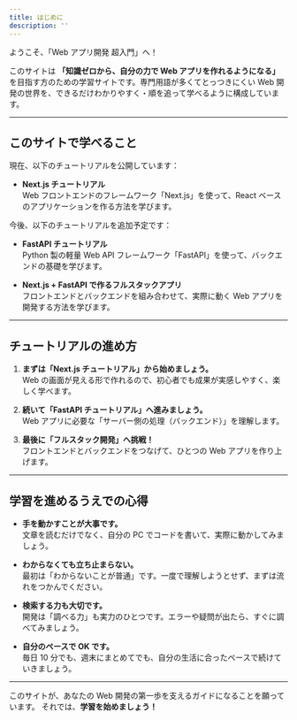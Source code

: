 ```yaml
---
title: はじめに
description: ''
---
```


ようこそ、「Web アプリ開発 超入門」へ！

このサイトは **「知識ゼロから、自分の力で Web アプリを作れるようになる」** を目指す方のための学習サイトです。専門用語が多くてとっつきにくい Web 開発の世界を、できるだけわかりやすく・順を追って学べるように構成しています。

---

## このサイトで学べること

現在、以下のチュートリアルを公開しています：

- **Next.js チュートリアル**  
  Web フロントエンドのフレームワーク「Next.js」を使って、React ベースのアプリケーションを作る方法を学びます。

今後、以下のチュートリアルを追加予定です：

- **FastAPI チュートリアル**  
  Python 製の軽量 Web API フレームワーク「FastAPI」を使って、バックエンドの基礎を学びます。

- **Next.js + FastAPI で作るフルスタックアプリ**  
  フロントエンドとバックエンドを組み合わせて、実際に動く Web アプリを開発する方法を学びます。

---

## チュートリアルの進め方

1. **まずは「Next.js チュートリアル」から始めましょう。**  
   Web の画面が見える形で作れるので、初心者でも成果が実感しやすく、楽しく学べます。

2. **続いて「FastAPI チュートリアル」へ進みましょう。**  
   Web アプリに必要な「サーバー側の処理（バックエンド）」を理解します。

3. **最後に「フルスタック開発」へ挑戦！**  
   フロントエンドとバックエンドをつなげて、ひとつの Web アプリを作り上げます。

---

## 学習を進めるうえでの心得

- **手を動かすことが大事です。**  
  文章を読むだけでなく、自分の PC でコードを書いて、実際に動かしてみましょう。

- **わからなくても立ち止まらない。**  
  最初は「わからないことが普通」です。一度で理解しようとせず、まずは流れをつかんでください。

- **検索する力も大切です。**  
  開発は「調べる力」も実力のひとつです。エラーや疑問が出たら、すぐに調べてみましょう。

- **自分のペースで OK です。**  
  毎日 10 分でも、週末にまとめてでも、自分の生活に合ったペースで続けていきましょう。

---

このサイトが、あなたの Web 開発の第一歩を支えるガイドになることを願っています。
それでは、**学習を始めましょう！**
